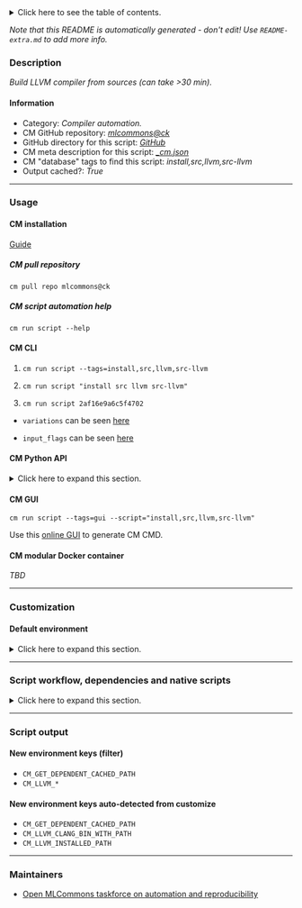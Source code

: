 <details>
<summary>Click here to see the table of contents.</summary>

* [Description](#description)
* [Information](#information)
* [Usage](#usage)
  * [ CM installation](#cm-installation)
  * [ CM script automation help](#cm-script-automation-help)
  * [ CM CLI](#cm-cli)
  * [ CM Python API](#cm-python-api)
  * [ CM GUI](#cm-gui)
  * [ CM modular Docker container](#cm-modular-docker-container)
* [Customization](#customization)
  * [ Default environment](#default-environment)
* [Script workflow, dependencies and native scripts](#script-workflow-dependencies-and-native-scripts)
* [Script output](#script-output)
* [New environment keys (filter)](#new-environment-keys-(filter))
* [New environment keys auto-detected from customize](#new-environment-keys-auto-detected-from-customize)
* [Maintainers](#maintainers)

</details>

*Note that this README is automatically generated - don't edit! Use `README-extra.md` to add more info.*

### Description

*Build LLVM compiler from sources (can take >30 min).*

#### Information

* Category: *Compiler automation.*
* CM GitHub repository: *[mlcommons@ck](https://github.com/mlcommons/ck/tree/master/cm-mlops)*
* GitHub directory for this script: *[GitHub](https://github.com/mlcommons/ck/tree/master/cm-mlops/script/install-llvm-src)*
* CM meta description for this script: *[_cm.json](_cm.json)*
* CM "database" tags to find this script: *install,src,llvm,src-llvm*
* Output cached?: *True*
___
### Usage

#### CM installation

[Guide](https://github.com/mlcommons/ck/blob/master/docs/installation.md)

##### CM pull repository

```cm pull repo mlcommons@ck```

##### CM script automation help

```cm run script --help```

#### CM CLI

1. `cm run script --tags=install,src,llvm,src-llvm `

2. `cm run script "install src llvm src-llvm" `

3. `cm run script 2af16e9a6c5f4702 `

* `variations` can be seen [here](#variations)

* `input_flags` can be seen [here](#script-flags-mapped-to-environment)

#### CM Python API

<details>
<summary>Click here to expand this section.</summary>

```python

import cmind

r = cmind.access({'action':'run'
                  'automation':'script',
                  'tags':'install,src,llvm,src-llvm'
                  'out':'con',
                  ...
                  (other input keys for this script)
                  ...
                 })

if r['return']>0:
    print (r['error'])

```

</details>


#### CM GUI

```cm run script --tags=gui --script="install,src,llvm,src-llvm"```

Use this [online GUI](https://cKnowledge.org/cm-gui/?tags=install,src,llvm,src-llvm) to generate CM CMD.

#### CM modular Docker container

*TBD*

___
### Customization

#### Default environment

<details>
<summary>Click here to expand this section.</summary>

These keys can be updated via `--env.KEY=VALUE` or `env` dictionary in `@input.json` or using script flags.


</details>

___
### Script workflow, dependencies and native scripts

<details>
<summary>Click here to expand this section.</summary>

  1. ***Read "deps" on other CM scripts from [meta](https://github.com/mlcommons/ck/tree/master/cm-mlops/script/install-llvm-src/_cm.json)***
     * detect,os
       - CM script: [detect-os](https://github.com/mlcommons/ck/tree/master/cm-mlops/script/detect-os)
     * detect,cpu
       - CM script: [detect-cpu](https://github.com/mlcommons/ck/tree/master/cm-mlops/script/detect-cpu)
     * get,cmake
       - CM script: [get-cmake](https://github.com/mlcommons/ck/tree/master/cm-mlops/script/get-cmake)
  1. ***Run "preprocess" function from [customize.py](https://github.com/mlcommons/ck/tree/master/cm-mlops/script/install-llvm-src/customize.py)***
  1. Read "prehook_deps" on other CM scripts from [meta](https://github.com/mlcommons/ck/tree/master/cm-mlops/script/install-llvm-src/_cm.json)
  1. ***Run native script if exists***
     * [run.sh](https://github.com/mlcommons/ck/tree/master/cm-mlops/script/install-llvm-src/run.sh)
  1. Read "posthook_deps" on other CM scripts from [meta](https://github.com/mlcommons/ck/tree/master/cm-mlops/script/install-llvm-src/_cm.json)
  1. Run "postrocess" function from customize.py
  1. ***Read "post_deps" on other CM scripts from [meta](https://github.com/mlcommons/ck/tree/master/cm-mlops/script/install-llvm-src/_cm.json)***
     * get,llvm
       * `if (CM_REQUIRE_INSTALL  != yes)`
       - CM script: [get-llvm](https://github.com/mlcommons/ck/tree/master/cm-mlops/script/get-llvm)
</details>

___
### Script output
#### New environment keys (filter)

* `CM_GET_DEPENDENT_CACHED_PATH`
* `CM_LLVM_*`
#### New environment keys auto-detected from customize

* `CM_GET_DEPENDENT_CACHED_PATH`
* `CM_LLVM_CLANG_BIN_WITH_PATH`
* `CM_LLVM_INSTALLED_PATH`
___
### Maintainers

* [Open MLCommons taskforce on automation and reproducibility](https://github.com/mlcommons/ck/blob/master/docs/taskforce.md)
